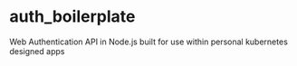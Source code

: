 # auth_boilerplate
Web Authentication API in Node.js built for use within personal kubernetes designed apps
